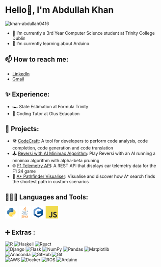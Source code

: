 # Hello👋, I'm Abdullah Khan
<p align="left"> <img src="https://komarev.com/ghpvc/?username=khan-abdullah0416&label=Profile%20views&color=0e75b6&style=flat" alt="khan-abdullah0416" /> </p>

- 🔭 I’m currently a 3rd Year Computer Science student at Trinity College Dublin
- 🌱 I’m currently learning about Arduino

## 📫 How to reach me: 
- [LinkedIn](https://www.linkedin.com/in/akhan04/)
- [Gmail](mailto:khan.abdullah0416@gmail.com)

## ✨ Experience:

- 🏎️ State Estimation at Formula Trinity
- 🔡 Coding Tutor at Olus Education

## 🚀 Projects:

- 🛠️ [CodeCraft](https://github.com/TCD-SWENG-Group-18-2024/CodeCraft): A tool for developers to perform code analysis, code completion, code generation and code translation
- 🕹️ [Reversi with AI Minimax Algorithm](https://github.com/khan-abdullah0416/reversi-minimax-algorithm): Play Reversi with an AI running a minimax algorithm with alpha-beta pruning
- 🌐 [F1 Telemetry API](https://github.com/khan-abdullah0416/f1-24-telemetry-api): A REST API that displays car telemetry data for the F1 24 game
- 🚩 [A* Pathfinder Visualiser](https://github.com/khan-abdullah0416/pathfinder-visualiser): Visualise and discover how A* search finds the shortest path in custom scenarios

## 👨🏻‍💻 Languages and Tools: <br />
<code><img height="40" src="https://raw.githubusercontent.com/github/explore/80688e429a7d4ef2fca1e82350fe8e3517d3494d/topics/python/python.png"></code>
<code><img height="40" src="https://raw.githubusercontent.com/github/explore/80688e429a7d4ef2fca1e82350fe8e3517d3494d/topics/java/java.png"></code>
<code><img height="40" src="https://raw.githubusercontent.com/github/explore/80688e429a7d4ef2fca1e82350fe8e3517d3494d/topics/c/c.png"></code>
<code><img height="40" src="https://raw.githubusercontent.com/github/explore/80688e429a7d4ef2fca1e82350fe8e3517d3494d/topics/javascript/javascript.png"></code>

## ➕ Extras : <br />
![R](https://img.shields.io/badge/r-%23276DC3.svg?style=flat-square&logo=r&logoColor=white) ![Haskell](https://img.shields.io/badge/Haskell-5e5086?style=flat-square&logo=haskell&logoColor=white) ![React](https://img.shields.io/badge/react-%2320232a.svg?style=flat-square&logo=react&logoColor=%2361DAFB)
<br />
![Django](https://img.shields.io/badge/django-%23092E20.svg?style=flat-square&logo=django&logoColor=white) ![Flask](https://img.shields.io/badge/flask-%23000.svg?style=flat-square&logo=flask&logoColor=white) ![NumPy](https://img.shields.io/badge/numpy-%23013243.svg?style=flat-square&logo=numpy&logoColor=white) ![Pandas](https://img.shields.io/badge/pandas-%23150458.svg?style=flat-square&logo=pandas&logoColor=white) ![Matplotlib](https://img.shields.io/badge/Matplotlib-%23ffffff.svg?style=flat-square&logo=Matplotlib&logoColor=black)
<br />
 ![Anaconda](https://img.shields.io/badge/Anaconda-%2344A833.svg?style=flat-square&logo=anaconda&logoColor=white) ![GitHub](https://img.shields.io/badge/github-%23121011.svg?style=flat-square&logo=github&logoColor=white) ![Git](https://img.shields.io/badge/git-%23F05033.svg?style=flat-square&logo=git&logoColor=white)
<br />
![AWS](https://img.shields.io/badge/AWS-%23FF9900.svg?style=flat-square&logo=amazon-aws&logoColor=white) ![Docker](https://img.shields.io/badge/docker-%230db7ed.svg?style=flat-square&logo=docker&logoColor=white) ![ROS](https://img.shields.io/badge/ros-%230A0FF9.svg?style=flat-square&logo=ros&logoColor=white) ![Arduino](https://img.shields.io/badge/-Arduino-00979D?style=flat-square&logo=Arduino&logoColor=white) 
